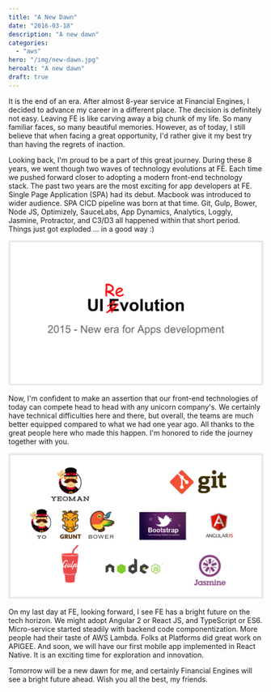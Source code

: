 ```yaml
---
title: "A New Dawn"
date: "2016-03-18"
description: "A new dawn"
categories:
  - "aws"
hero: "/img/new-dawn.jpg"
heroalt: "A new dawn"
draft: true
---
```


It is the end of an era. After almost 8-year service at Financial Engines, I decided to advance my career in a different place. The decision is definitely not easy. Leaving FE is like carving away a big chunk of my life. So many familiar faces, so many beautiful memories. However, as of today, I still believe that when facing a great opportunity, I'd rather give it my best try than having the regrets of inaction.
<!--more-->

Looking back, I'm proud to be a part of this great journey. During these 8 years, we went though two waves of technology evolutions at FE. Each time we pushed forward closer to adopting a modern front-end technology stack. The past two years are the most exciting for app developers at FE. Single Page Application (SPA) had its debut. Macbook was introduced to wider audience. SPA CICD pipeline was born at that time. Git, Gulp, Bower, Node JS, Optimizely, SauceLabs, App Dynamics, Analytics, Loggly, Jasmine, Protractor, and C3/D3 all happened within that short period. Things just got exploded ... in a good way :)

![UI revolution](/img/ui-revolution.png)

Now, I'm confident to make an assertion that our front-end technologies of today can compete head to head with any unicorn company's. We certainly have technical difficulties here and there, but overall, the teams are much better equipped compared to what we had one year ago. All thanks to the great people here who made this happen. I'm honored to ride the journey together with you.

![Front end tech stack](/img/ui-tech-stack.png)

On my last day at FE, looking forward, I see FE has a bright future on the tech horizon. We might adopt Angular 2 or React JS, and TypeScript or ES6. Micro-service started steadily with backend code componentization. More people had their taste of AWS Lambda. Folks at Platforms did great work on APIGEE. And soon, we will have our first mobile app implemented in React Native. It is an exciting time for exploration and innovation.

Tomorrow will be a new dawn for me, and certainly Financial Engines will see a bright future ahead. Wish you all the best, my friends.

<br />
